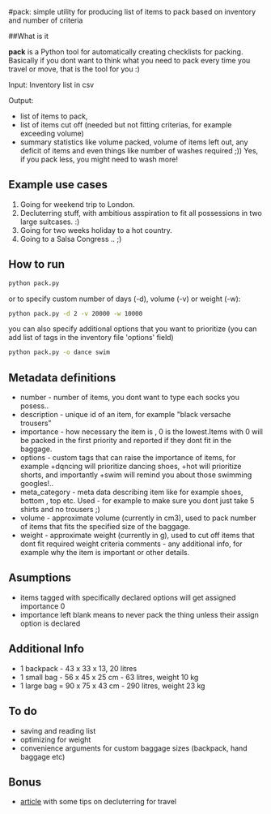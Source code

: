 #pack: simple utility for producing list of items to pack based on inventory and number of criteria


##What is it

**pack** is a Python tool for automatically creating checklists for packing. 
Basically if you dont want to think what you need to pack every time you travel or move, that is the tool for you :)

Input:
Inventory list in csv

Output:
- list of items to pack, 
- list of items cut off (needed but not fitting criterias, for example exceeding volume)
- summary statistics like volume packed, volume of items left out, any deficit of items and even things like number of washes required ;)) Yes, if you pack less, you might need to wash more!


## Example use cases

1. Going for weekend trip to London.
2. Decluterring stuff, with ambitious asspiration to fit all possessions in two large suitcases. :) 
3. Going for two weeks holiday to a hot country.
4. Going to a Salsa Congress .. ;)


## How to run

```sh
python pack.py
```

or to specify custom number of days (-d), volume (-v) or weight (-w):

```sh
python pack.py -d 2 -v 20000 -w 10000
```

you can also specify additional options that you want to prioritize (you can add list of tags in the inventory file 'options' field)

```sh
python pack.py -o dance swim
```


## Metadata definitions

- number - number of items, you dont want to type each socks you posess..
- description - unique id of an item, for example "black versache trousers"
- importance - how necessary the item is , 0 is the lowest.Items with 0 will be packed in the first priority and reported if they dont fit in the baggage.
- options - custom tags that can raise the importance of items, for example +dqncing will prioritize dancing shoes, +hot will prioritize shorts, and importantly +swim will remind you about those swimming googles!..
- meta_category - meta data describing item like for example shoes, bottom , top etc. Used - for example to make sure you dont just take 5 shirts and no trousers ;)
- volume - approximate volume (currently in cm3), used to pack number of items that fits the specified size of the baggage.
- weight - approximate weight (currently in g), used to cut off items that dont fit required weight criteria
comments - any additional info, for example why the item is important or other details.

## Asumptions

- items tagged with specifically declared options will get assigned importance 0
- importance left blank means to never pack the thing unless their assign option is declared


## Additional Info

- 1 backpack - 43 x 33 x 13, 20 litres
- 1 small bag - 56 x 45 x 25 cm - 63 litres, weight 10 kg
- 1 large bag = 90 x 75 x 43 cm - 290 litres, weight 23 kg


## To do

- saving and reading list
- optimizing for weight
- convenience arguments for custom baggage sizes (backpack, hand baggage etc)


## Bonus

* [article](http://foodandphotosrtw.com/2015/03/23/declutter-apartment/) with some tips on decluterring for travel




